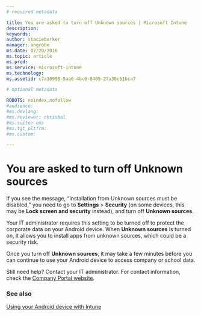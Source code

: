 ```yaml
---
# required metadata

title: You are asked to turn off Unknown sources | Microsoft Intune
description:
keywords:
author: staciebarker
manager: angrobe
ms.date: 07/20/2016
ms.topic: article
ms.prod:
ms.service: microsoft-intune
ms.technology:
ms.assetid: c7a10998-9aa6-4bc0-8405-27a30c61bca7

# optional metadata

ROBOTS: noindex,nofollow
#audience:
#ms.devlang:
#ms.reviewer: chrisbal
#ms.suite: ems
#ms.tgt_pltfrm:
#ms.custom:

---
```


# You are asked to turn off Unknown sources

If you see the message, “Installation from Unknown sources must be disabled,” you need to go to **Settings** > **Security** (on some devices, this may be **Lock screen and security** instead), and turn off **Unknown sources**.

Your IT administrator requires this setting to be turned off to protect the corporate data on your Android device. When **Unknown sources** is turned on, it allows you to install apps from unknown sources, which could be a security risk.

Once you turn off **Unknown sources**, it may take a few minutes before you can continue to use your Android device to access company or school data.

Still need help? Contact your IT administrator. For contact information, check the [Company Portal website](http://portal.manage.microsoft.com).

### See also
[Using your Android device with Intune](using-your-android-device-with-intune.md)
